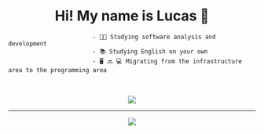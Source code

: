 
<h1 align = "center" >Hi! My name is Lucas 🖖</h1>


  
                            - 🧑‍🎓 Studying software analysis and development 
                            - 📚 Studying English on your own 
                            - 🖥 🔜 💻 Migrating from the infrastructure area to the programming area
 

  <br>

  
</div>

<p align= "center">
  <a href="https://skillicons.dev">
    <img src="https://skillicons.dev/icons?i=html,css,js,nodejs,c,mysql,git,github,linux"/>
  </a>
 
</div>

<hr>

<div>
 <p align= "center">
  <a href="https://www.linkedin.com/in/lucas-vicente-564244174/" tang="_blank"> <img src = "https://img.shields.io/badge/LinkedIn-0077B5?style=for-the-badge&logo=linkedin&logoColor=white" tang="_blank" </img> </a>
  </p>
  
 </div>
